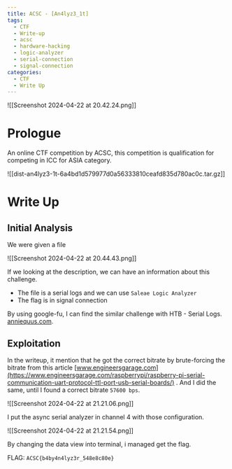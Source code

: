 ```yaml
---
title: ACSC - [An4lyz3_1t]
tags:
  - CTF
  - Write-up
  - acsc
  - hardware-hacking
  - logic-analyzer
  - serial-connection
  - signal-connection
categories:
  - CTF
  - Write Up
---
```

![[Screenshot 2024-04-22 at 20.42.24.png]]
# Prologue
An online CTF competition by ACSC, this competition is qualification for competing in ICC for ASIA category.

![[dist-an4lyz3-1t-6a4bd1d579977d0a56333810ceafd835d780ac0c.tar.gz]]
# Write Up

## Initial Analysis

We were given a file

![[Screenshot 2024-04-22 at 20.44.43.png]]

If we looking at the description, we can have an information about this challenge.
- The file is a serial logs and we can use `Saleae Logic Analyzer`
- The flag is in signal connection

By using google-fu, I can find the similar challenge with HTB - Serial Logs. [anniequus.com](https://anniequus.com/posts/htb-hardware-writeups/). 

## Exploitation

In the writeup, it mention that he got the correct bitrate by brute-forcing the bitrate from this article [www.engineersgarage.com](https://www.engineersgarage.com/raspberrypi/raspberry-pi-serial-communication-uart-protocol-ttl-port-usb-serial-boards/) . And I did the same, until I found a correct bitrate `57600 bps`. 

![[Screenshot 2024-04-22 at 21.21.06.png]]

I put the async serial analyzer in channel 4 with those configuration.

![[Screenshot 2024-04-22 at 21.21.54.png]]

By changing the data view into terminal, i managed get the flag.

FLAG: `ACSC{b4by4n4lyz3r_548e8c80e}`







